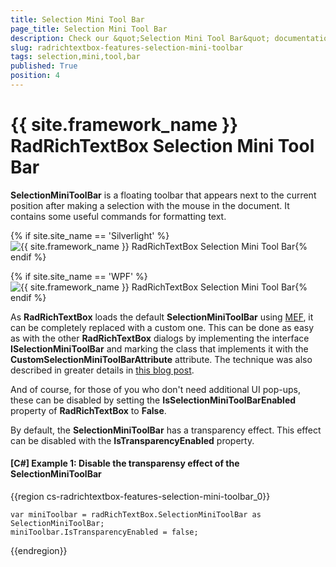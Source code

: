 ```yaml
---
title: Selection Mini Tool Bar
page_title: Selection Mini Tool Bar
description: Check our &quot;Selection Mini Tool Bar&quot; documentation article for the RadRichTextBox {{ site.framework_name }} control.
slug: radrichtextbox-features-selection-mini-toolbar
tags: selection,mini,tool,bar
published: True
position: 4
---
```


# {{ site.framework_name }} RadRichTextBox Selection Mini Tool Bar
 
__SelectionMiniToolBar__ is a floating toolbar that appears next to the current position after making a selection with the mouse in the document. It contains some useful commands for formatting text.
  

{% if site.site_name == 'Silverlight' %}
![{{ site.framework_name }} RadRichTextBox Selection Mini Tool Bar](images/RadRichTextBox_Features_SelectionMiniToolbar_01.png){% endif %}

{% if site.site_name == 'WPF' %}
![{{ site.framework_name }} RadRichTextBox Selection Mini Tool Bar](images/RadRichTextBox_Features_SelectionMiniToolbar_01_WPF.png){% endif %}

As __RadRichTextBox__ loads the default __SelectionMiniToolBar__ using [MEF](http://mef.codeplex.com/), it can be completely replaced with a custom one. This can be done as easy as with the other __RadRichTextBox__ dialogs by implementing the interface __ISelectionMiniToolBar__ and marking the class that implements it with the __CustomSelectionMiniToolBarAttribute__  attribute.  The technique was also described in greater details in [this blog post](http://blogs.telerik.com/xamlteam/posts/10-09-28/some-tricks-with-mef-up-the-sleeve-of-radrichtextbox-for-silverlight.aspx).
        

And of course, for those of you who don't need additional UI pop-ups, these can be disabled by setting the __IsSelectionMiniToolBarEnabled__ property of __RadRichTextBox__ to __False__.
        
By default, the __SelectionMiniToolBar__ has a transparency effect. This effect can be disabled with the __IsTransparencyEnabled__ property.
        
#### __[C#] Example 1:  Disable the transparensy effect of the SelectionMiniToolBar__

{{region cs-radrichtextbox-features-selection-mini-toolbar_0}}

    var miniToolbar = radRichTextBox.SelectionMiniToolBar as SelectionMiniToolBar;
    miniToolbar.IsTransparencyEnabled = false;

{{endregion}}


